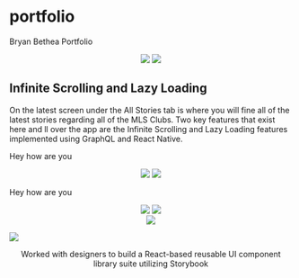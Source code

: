 # portfolio
Bryan Bethea Portfolio

<div align="center">
   <img src="https://user-images.githubusercontent.com/19527299/49471309-86b8f680-f7da-11e8-9344-46ce57a9559e.gif"/>
   <img src="https://user-images.githubusercontent.com/19527299/49471718-97b63780-f7db-11e8-8e8b-b483eafba1eb.gif"/>
</div>

<div style={{flex-direction: "column"}}>
   <h2>Infinite Scrolling and Lazy Loading</h2>
   <p>On the latest screen under the All Stories tab is where you will fine all of the latest stories regarding all of the 
   MLS Clubs. Two key features that exist here and ll over the app are the Infinite Scrolling and Lazy Loading features          implemented using GraphQL and React Native.
   </p>
   <p>Hey how are you</p>
</div>

<div align="center">
   <img src="https://user-images.githubusercontent.com/19527299/49471974-49edff00-f7dc-11e8-848a-d5c5b5db617b.gif"/>
   <img src="https://user-images.githubusercontent.com/19527299/49472123-9e917a00-f7dc-11e8-9527-d838b09e5ecc.gif"/>   
</div>
<p> Hey how are you</p>

<div align="center">
   <img src="https://user-images.githubusercontent.com/19527299/49472371-49099d00-f7dd-11e8-9e48-4f35e6b75891.gif"/>
   <img src="https://user-images.githubusercontent.com/19527299/49472340-32fbdc80-f7dd-11e8-8cfa-c5d06ff346ec.gif"/>
</div>

<div align="center">
   <img src="https://user-images.githubusercontent.com/19527299/49472629-ed8bdf00-f7dd-11e8-9c6f-964464b8c057.gif"/>
</div>

![](https://user-images.githubusercontent.com/19527299/49485356-a6ffaa00-f808-11e8-963c-311139df16bb.gif)


<div align="center">
   <p>Worked with designers to build a React-based reusable UI component library suite utilizing Storybook</p>
</div>
